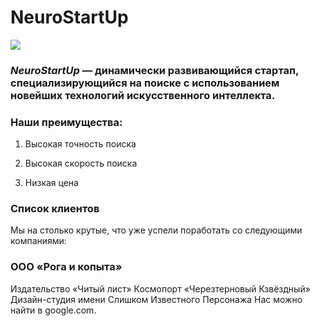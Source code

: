 # NeuroStartUp
![](https://netology-code.github.io/git-homeworks/introduction/assets/logo.png)

### *NeuroStartUp* — динамически развивающийся стартап, специализирующийся на поиске с использованием новейших технологий искусственного интеллекта.

### Наши преимущества:  

1. Высокая точность поиска  

2. Высокая скорость поиска  
   
3. Низкая цена  
   

### Список клиентов
Мы на столько крутые, что уже успели поработать со следующими компаниями:

### ООО «Рога и копыта»
Издательство «Читый лист»
Космопорт «Черезтерновый Кзвёздный»
Дизайн-студия имени Слишком Известного Персонажа
Нас можно найти в google.com.